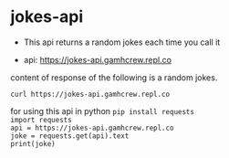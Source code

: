 # jokes-api

- This api returns a random jokes each time you call it

- api: https://jokes-api.gamhcrew.repl.co


<p>content of response of the following is a random jokes.</p>
<code>curl https://jokes-api.gamhcrew.repl.co</code>
<br>

<p>for using this api in python
<code>pip install requests</code>
<br>
<code>import requests
api = https://jokes-api.gamhcrew.repl.co
joke = requests.get(api).text
print(joke)</code>
